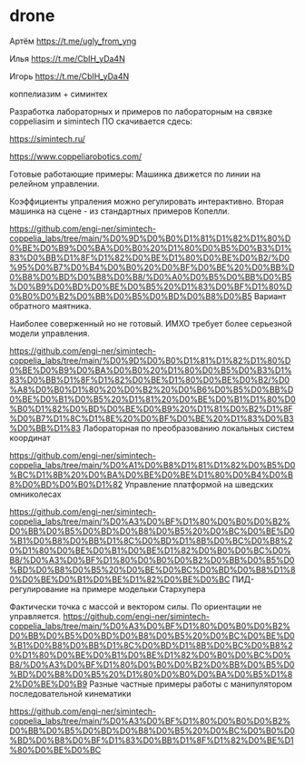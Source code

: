 # drone
Артём
https://t.me/ugly_from_yng

Илья
https://t.me/CbIH_yDa4N

Игорь
https://t.me/CbIH_yDa4N

коппелиазим + симинтех

Разработка лабораторных и примеров по лабораторным на связке coppeliasim и simintech
ПО скачивается сдесь:

https://simintech.ru/

https://www.coppeliarobotics.com/

Готовые работающие примеры:
Машинка движется по линии на релейном управлении.

Коэффициенты упраления можно регулировать интерактивно. Вторая машинка на сцене - из стандартных примеров Копелли.

https://github.com/engi-ner/simintech-coppelia_labs/tree/main/%D0%9D%D0%B0%D1%81%D1%82%D1%80%D0%BE%D0%B9%D0%BA%D0%B0%20%D1%80%D0%B5%D0%B3%D1%83%D0%BB%D1%8F%D1%82%D0%BE%D1%80%D0%BE%D0%B2/%D0%95%D0%B7%D0%B4%D0%B0%20%D0%BF%D0%BE%20%D0%BB%D0%B8%D0%BD%D0%B8%D0%B8/%D0%A0%D0%B5%D0%BB%D0%B5%D0%B9%D0%BD%D0%BE%D0%B5%20%D1%83%D0%BF%D1%80%D0%B0%D0%B2%D0%BB%D0%B5%D0%BD%D0%B8%D0%B5
Вариант обратного маятника.

Наиболее соверженный но не готовый. ИМХО требует более серьезной модели управления.

https://github.com/engi-ner/simintech-coppelia_labs/tree/main/%D0%9D%D0%B0%D1%81%D1%82%D1%80%D0%BE%D0%B9%D0%BA%D0%B0%20%D1%80%D0%B5%D0%B3%D1%83%D0%BB%D1%8F%D1%82%D0%BE%D1%80%D0%BE%D0%B2/%D0%A8%D0%B0%D1%80%20%D0%B2%20%D0%B6%D0%B5%D0%BB%D0%BE%D0%B1%D0%B5%20%D1%81%20%D0%BE%D0%B1%D1%80%D0%B0%D1%82%D0%BD%D0%BE%D0%B9%20%D1%81%D0%B2%D1%8F%D0%B7%D1%8C%D1%8E%20%D0%BF%D0%BE%20%D1%83%D0%B3%D0%BB%D1%83
Лабораторная по преобразованию локальных систем координат

https://github.com/engi-ner/simintech-coppelia_labs/tree/main/%D0%A1%D0%B8%D1%81%D1%82%D0%B5%D0%BC%D1%8B%20%D0%BA%D0%BE%D0%BE%D1%80%D0%B4%D0%B8%D0%BD%D0%B0%D1%82
Управление платформой на шведских омниколесах

https://github.com/engi-ner/simintech-coppelia_labs/tree/main/%D0%A3%D0%BF%D1%80%D0%B0%D0%B2%D0%BB%D0%B5%D0%BD%D0%B8%D0%B5%20%D0%BC%D0%BE%D0%B1%D0%B8%D0%BB%D1%8C%D0%BD%D1%8B%D0%BC%D0%B8%20%D1%80%D0%BE%D0%B1%D0%BE%D1%82%D0%B0%D0%BC%D0%B8/%D0%A3%D0%BF%D1%80%D0%B0%D0%B2%D0%BB%D0%B5%D0%BD%D0%B8%D0%B5%20%D0%BE%D0%BC%D0%BD%D0%B8%D1%80%D0%BE%D0%B1%D0%BE%D1%82%D0%BE%D0%BC
ПИД-регулирование на примере модельки Стархупера

Фактически точка с массой и вектором силы. По ориентации не управляется. https://github.com/engi-ner/simintech-coppelia_labs/tree/main/%D0%A3%D0%BF%D1%80%D0%B0%D0%B2%D0%BB%D0%B5%D0%BD%D0%B8%D0%B5%20%D0%BC%D0%BE%D0%B1%D0%B8%D0%BB%D1%8C%D0%BD%D1%8B%D0%BC%D0%B8%20%D1%80%D0%BE%D0%B1%D0%BE%D1%82%D0%B0%D0%BC%D0%B8/%D0%A3%D0%BF%D1%80%D0%B0%D0%B2%D0%BB%D0%B5%D0%BD%D0%B8%D0%B5%20%D1%80%D0%B0%D0%BA%D0%B5%D1%82%D0%BE%D0%B9
Разные частные примеры работы с манипулятором последовательной кинематики

https://github.com/engi-ner/simintech-coppelia_labs/tree/main/%D0%A3%D0%BF%D1%80%D0%B0%D0%B2%D0%BB%D0%B5%D0%BD%D0%B8%D0%B5%20%D0%BC%D0%B0%D0%BD%D0%B8%D0%BF%D1%83%D0%BB%D1%8F%D1%82%D0%BE%D1%80%D0%BE%D0%BC 
